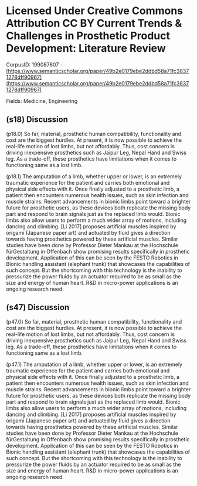 # Licensed Under Creative Commons Attribution CC BY Current Trends & Challenges in Prosthetic Product Development: Literature Review

CorpusID: 199087607 - [https://www.semanticscholar.org/paper/49b2e0179ebe2ddbd58a71fc38371278dff90967](https://www.semanticscholar.org/paper/49b2e0179ebe2ddbd58a71fc38371278dff90967)

Fields: Medicine, Engineering

## (s18) Discussion
(p18.0) So far, material, prosthetic human compatibility, functionality and cost are the biggest hurdles. At present, it is now possible to achieve the real-life motion of lost limbs, but not affordably. Thus, cost concern is driving inexpensive prosthetics such as Jaipur Leg, Nepal Hand and Swiss leg. As a trade-off, these prosthetics have limitations when it comes to functioning same as a lost limb.

(p18.1) The amputation of a limb, whether upper or lower, is an extremely traumatic experience for the patient and carries both emotional and physical side effects with it. Once finally adjusted to a prosthetic limb, a patient then encounters numerous health issues, such as skin infection and muscle strains. Recent advancements in bionic limbs point toward a brighter future for prosthetic users, as these devices both replicate the missing body part and respond to brain signals just as the replaced limb would. Bionic limbs also allow users to perform a much wider array of motions, including dancing and climbing. [Li 2017] proposes artificial muscles inspired by origami (Japanese paper art) and actuated by fluid gives a direction towards having prosthetics powered by these artificial muscles. Similar studies have been done by Professor Dieter Mankau at the Hochschule fürGestaltung in Offenbach show promising results specifically in prosthetic development. Application of this can be seen by the FESTO Robotics in Bionic handling assistant (elephant trunk) that showcases the capabilities of such concept. But the shortcoming with this technology is the inability to pressurize the power fluids by an actuator required to be as small as the size and energy of human heart. R&D in micro-power applications is an ongoing research need.
## (s47) Discussion
(p47.0) So far, material, prosthetic human compatibility, functionality and cost are the biggest hurdles. At present, it is now possible to achieve the real-life motion of lost limbs, but not affordably. Thus, cost concern is driving inexpensive prosthetics such as Jaipur Leg, Nepal Hand and Swiss leg. As a trade-off, these prosthetics have limitations when it comes to functioning same as a lost limb.

(p47.1) The amputation of a limb, whether upper or lower, is an extremely traumatic experience for the patient and carries both emotional and physical side effects with it. Once finally adjusted to a prosthetic limb, a patient then encounters numerous health issues, such as skin infection and muscle strains. Recent advancements in bionic limbs point toward a brighter future for prosthetic users, as these devices both replicate the missing body part and respond to brain signals just as the replaced limb would. Bionic limbs also allow users to perform a much wider array of motions, including dancing and climbing. [Li 2017] proposes artificial muscles inspired by origami (Japanese paper art) and actuated by fluid gives a direction towards having prosthetics powered by these artificial muscles. Similar studies have been done by Professor Dieter Mankau at the Hochschule fürGestaltung in Offenbach show promising results specifically in prosthetic development. Application of this can be seen by the FESTO Robotics in Bionic handling assistant (elephant trunk) that showcases the capabilities of such concept. But the shortcoming with this technology is the inability to pressurize the power fluids by an actuator required to be as small as the size and energy of human heart. R&D in micro-power applications is an ongoing research need.
